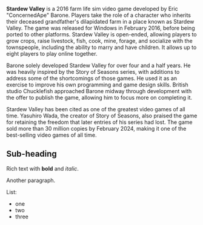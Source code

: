 **Stardew Valley** is a 2016 farm life sim video game developed by Eric "ConcernedApe" Barone. Players take the role of a character who inherits their deceased grandfather's dilapidated farm in a place known as Stardew Valley. The game was released for Windows in February 2016, before being ported to other platforms. Stardew Valley is open-ended, allowing players to grow crops, raise livestock, fish, cook, mine, forage, and socialize with the townspeople, including the ability to marry and have children. It allows up to eight players to play online together.

Barone solely developed Stardew Valley for over four and a half years. He was heavily inspired by the Story of Seasons series, with additions to address some of the shortcomings of those games. He used it as an exercise to improve his own programming and game design skills. British studio Chucklefish approached Barone midway through development with the offer to publish the game, allowing him to focus more on completing it.

Stardew Valley has been cited as one of the greatest video games of all time. Yasuhiro Wada, the creator of Story of Seasons, also praised the game for retaining the freedom that later entries of his series had lost. The game sold more than 30 million copies by February 2024, making it one of the best-selling video games of all time.

## Sub-heading

Rich text with **bold** and _italic_.

Another paragraph.

List:

- one
- two
- three
